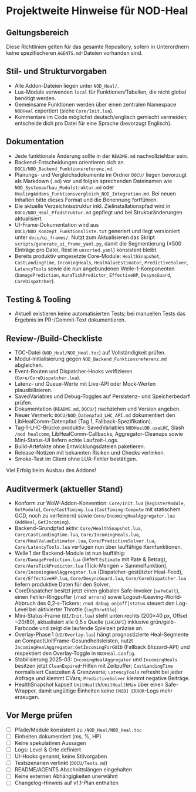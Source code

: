 # Projektweite Hinweise für NOD-Heal

## Geltungsbereich
Diese Richtlinien gelten für das gesamte Repository, sofern in Unterordnern keine spezifischeren `AGENTS.md`-Dateien vorhanden sind.

## Stil- und Strukturvorgaben
- Alle Addon-Dateien liegen unter `NOD_Heal/`.
- Lua-Module verwenden `local` für Funktionen/Tabellen, die nicht global benötigt werden.
- Gemeinsame Funktionen werden über einen zentralen Namespace `NODHeal` exportiert (siehe `Core/Init.lua`).
- Kommentare im Code möglichst deutsch/englisch gemischt vermeiden; entscheide dich pro Datei für eine Sprache (bevorzugt Englisch).

## Dokumentation
- Jede funktionale Änderung sollte in der `README.md` nachvollziehbar sein.
- Backend-Entscheidungen orientieren sich an `DOCU/NOD_Backend_Funktionsreferenz.md`.
- Planungs- und Vergleichsdokumente im Ordner `DOCU/` liegen bevorzugt als Markdown (`.md`) vor und folgen sprechenden Dateinamen wie `NOD_Systemaufbau_Modulstruktur.md` oder `HealingAddons_Funktionsvergleich_NOD_Integration.md`. Bei neuen Inhalten bitte dieses Format und die Benennung fortführen.
- Die aktuelle Verzeichnisstruktur inkl. Zielinstallationspfad wird in `DOCU/NOD_Heal_Pfadstruktur.md` gepflegt und bei Strukturänderungen aktualisiert.
- UI-Frame-Dokumentation wird aus `DOCU/NOD_Konzept_Funktionsliste.txt` generiert und liegt versioniert unter `docu/ui_frames/`. Nutzt zum Aktualisieren das Skript `scripts/generate_ui_frame_yaml.py`, damit die Segmentierung (≤500 Einträge pro Datei, Rest in `unsorted.yaml`) konsistent bleibt.
- Bereits produktiv umgesetzte Core-Module: `HealthSnapshot`, `CastLandingTime`, `IncomingHeals`, `HealValueEstimator`, `PredictiveSolver`, `LatencyTools` sowie die nun angebundenen Welle-1-Komponenten (`DamagePrediction`, `AuraTickPredictor`, `EffectiveHP`, `DesyncGuard`, `CoreDispatcher`).

## Testing & Tooling
- Aktuell existieren keine automatisierten Tests; bei manuellen Tests das Ergebnis im PR-/Commit-Text dokumentieren.

## Review-/Build-Checkliste
- TOC-Datei (`NOD_Heal/NOD_Heal.toc`) auf Vollständigkeit prüfen.
- Modul-Initialisierung gegen `NOD_Backend_Funktionsreferenz.md` abgleichen.
- Event-Routen und Dispatcher-Hooks verifizieren (`Core/CoreDispatcher.lua`).
- Latenz- und Queue-Werte mit Live-API oder Mock-Werten plausibilisieren.
- SavedVariables und Debug-Toggles auf Persistenz- und Speicherbedarf prüfen.
- Dokumentation (`README.md`, `DOCU/`) nachziehen und Version angeben.
- Neuer Vermerk: `DOCU/NOD_Datenpfad_LHC_API.md` dokumentiert den LibHealComm-Datenpfad (Tag 1, Fallback-Spezifikation).
- Tag‑1-LHC-Brücke produktiv: SavedVariables `NODHealDB.useLHC`, Slash `/nod healcomm`, LibHealComm-Callbacks, Aggregator-Cleanups sowie Mini-Status-UI liefern echte Laufzeit-Logs.
- Build-Artefakte ohne Entwicklungsdateien paketieren.
- Release-Notizen mit bekannten Risiken und Checks verlinken.
- Smoke-Test im Client ohne LUA-Fehler bestätigen.

Viel Erfolg beim Ausbau des Addons!

## Auditvermerk (aktueller Stand)
- Konform zur WoW-Addon-Konvention: `Core/Init.lua` (`RegisterModule`, `GetModule`), `Core/CastTiming.lua` (`CastTiming:Compute` mit statischem GCD, noch zu verfeinern) sowie `Core/IncomingHealAggregator.lua` (`AddHeal`, `GetIncoming`).
- Backend-Grundpfad aktiv: `Core/HealthSnapshot.lua`, `Core/CastLandingTime.lua`, `Core/IncomingHeals.lua`, `Core/HealValueEstimator.lua`, `Core/PredictiveSolver.lua`, `Core/LatencyTools.lua` verfügen nun über lauffähige Kernfunktionen.
- Welle 1 der Backend-Module ist nun lauffähig: `Core/DamagePrediction.lua` (liefert `Estimate` mit Rate & Betrag), `Core/AuraTickPredictor.lua` (Tick-Mengen + Sammelfunktion), `Core/IncomingHealAggregator.lua` (Dispatcher-gestützter Heal-Feed), `Core/EffectiveHP.lua`, `Core/DesyncGuard.lua`, `Core/CoreDispatcher.lua` liefern produktive Daten für den Solver.
- CoreDispatcher besitzt jetzt einen globalen Safe-Invoker (`safeCall`), einen Fehler-Ringpuffer (`/nod errors`) sowie Logout-/Leaving-World-Abbruch des 0,2‑s-Tickers; `/nod debug on|off|status` steuert den Log-Level bei aktivierter Throttle (`logThrottle`).
- Mini-Status-Frame (`UI/Init.lua`) steht unten rechts (200×40 px, Offset −20/80), aktualisiert alle 0,5 s Quelle (`LHC`/`API`) inklusive grün/gelb-Farbcode und zeigt die laufende Spielzeit präzise an.
- Overlay-Phase 1 (`UI/Overlay.lua`) hängt prognostizierte Heal-Segmente an CompactUnitFrame-Gesundheitsleisten, nutzt `IncomingHealAggregator:GetIncomingForGUID` (Fallback Blizzard-API) und respektiert den Overlay-Toggle in `NODHeal.Config`.
- Stabilisierung 2025-03: `IncomingHealAggregator` und `IncomingHeals` besitzen jetzt `CleanExpired`-Hilfen mit Zeitpuffer; `CastLandingTime` normalisiert Castzeiten & Grenzwerte; `LatencyTools` refresht bei jeder Abfrage und klemmt CVars; `PredictiveSolver` klemmt negative Beiträge.
- HealthSnapshot kapselt `UnitHealth`/`UnitHealthMax` über einen Safe-Wrapper, damit ungültige Einheiten keine `[NOD] ERROR`-Logs mehr erzeugen.

## Vor Merge prüfen
- [ ] Pfade/Module konsistent zu `/NOD_Heal/NOD_Heal.toc`
- [ ] Einheiten dokumentiert (ms, %, HP)
- [ ] Keine spekulativen Aussagen
- [ ] Logs: Level & Orte definiert
- [ ] UI-Hooks genannt, keine Stilvorgaben
- [ ] Testszenarien verlinkt (`DOCU/Tests.md`)
- [ ] README/AGENTS Abschnittslängen eingehalten
- [ ] Keine externen Abhängigkeiten unerwähnt
- [ ] Changelog-Hinweis auf v1.1-Plan enthalten

